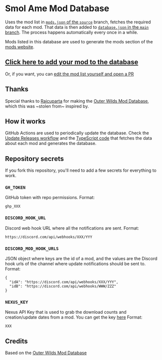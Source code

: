# Smol Ame Mod Database

Uses the mod list in [`mods.json` of the `source`](https://github.com/MegaPiggy/smol-ame-mod-database/blob/source/mods.json) branch, fetches the required data for each mod. That data is then added to [`database.json` in the `main` branch](https://github.com/MegaPiggy/smol-ame-mod-database/blob/main/database.json). The process happens automatically every once in a while.

Mods listed in this database are used to generate the mods section of the [mods website](https://smolamemods.netlify.app/).

## [Click here to add your mod to the database](https://github.com/MegaPiggy/smol-ame-mod-database/issues/new?assignees=MegaPiggy&labels=add-mod&template=add-mod.yml&title=%5BYour+mod+name+here%5D)

Or, if you want, you can [edit the mod list yourself and open a PR](https://github.com/MegaPiggy/smol-ame-mod-database/edit/source/mods.json)

## Thanks
Special thanks to [Raicuparta](https://github.com/Raicuparta/) for making the [Outer Wilds Mod Database](https://github.com/ow-mods/ow-mod-db), which this was ~stolen from~ inspired by.

## How it works

GitHub Actions are used to periodically update the database. Check the [Update Releases workflow](https://github.com/MegaPiggy/smol-ame-mod-database/blob/source/.github/workflows/update-releases.yml) and the [TypeScript code](https://github.com/MegaPiggy/smol-ame-mod-database/tree/source/fetch-mods) that fetches the data about each mod and generates the database.

## Repository secrets

If you fork this repository, you'll need to add a few secrets for everything to work.

### `GH_TOKEN`

GitHub token with repo permissions. Format:

```
ghp_XXX
```

### `DISCORD_HOOK_URL`

Discord web hook URL where all the notifications are sent. Format:

```
https://discord.com/api/webhooks/XXX/YYY
```

### `DISCORD_MOD_HOOK_URLS`

JSON object where keys are the id of a mod, and the values are the Discord hook urls of the channel where update notifications should be sent to. Format:

```
{
  "idA": "https://discord.com/api/webhooks/XXX/YYY",
  "idB": "https://discord.com/api/webhooks/WWW/ZZZ"
}
```

### `NEXUS_KEY`

Nexus API Key that is used to grab the download counts and creation/update dates from a mod. You can get the key [here](https://www.nexusmods.com/users/myaccount?tab=api) Format:

```
XXX
```

## Credits

Based on the [Outer Wilds Mod Database](https://github.com/ow-mods/ow-mod-db)

